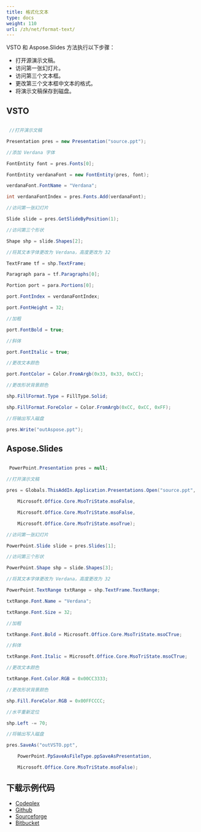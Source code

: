 ```yaml
---
title: 格式化文本
type: docs
weight: 110
url: /zh/net/format-text/
---
```


VSTO 和 Aspose.Slides 方法执行以下步骤：

- 打开源演示文稿。
- 访问第一张幻灯片。
- 访问第三个文本框。
- 更改第三个文本框中文本的格式。
- 将演示文稿保存到磁盘。
## **VSTO**
``` csharp

 //打开演示文稿

Presentation pres = new Presentation("source.ppt");

//添加 Verdana 字体

FontEntity font = pres.Fonts[0];

FontEntity verdanaFont = new FontEntity(pres, font);

verdanaFont.FontName = "Verdana";

int verdanaFontIndex = pres.Fonts.Add(verdanaFont);

//访问第一张幻灯片

Slide slide = pres.GetSlideByPosition(1);

//访问第三个形状

Shape shp = slide.Shapes[2];

//将其文本字体更改为 Verdana，高度更改为 32

TextFrame tf = shp.TextFrame;

Paragraph para = tf.Paragraphs[0];

Portion port = para.Portions[0];

port.FontIndex = verdanaFontIndex;

port.FontHeight = 32;

//加粗

port.FontBold = true;

//斜体

port.FontItalic = true;

//更改文本颜色

port.FontColor = Color.FromArgb(0x33, 0x33, 0xCC);

//更改形状背景颜色

shp.FillFormat.Type = FillType.Solid;

shp.FillFormat.ForeColor = Color.FromArgb(0xCC, 0xCC, 0xFF);

//将输出写入磁盘

pres.Write("outAspose.ppt");

``` 
## **Aspose.Slides**
``` csharp

 PowerPoint.Presentation pres = null;

//打开演示文稿

pres = Globals.ThisAddIn.Application.Presentations.Open("source.ppt",

	Microsoft.Office.Core.MsoTriState.msoFalse,

	Microsoft.Office.Core.MsoTriState.msoFalse,

	Microsoft.Office.Core.MsoTriState.msoTrue);

//访问第一张幻灯片

PowerPoint.Slide slide = pres.Slides[1];

//访问第三个形状

PowerPoint.Shape shp = slide.Shapes[3];

//将其文本字体更改为 Verdana，高度更改为 32

PowerPoint.TextRange txtRange = shp.TextFrame.TextRange;

txtRange.Font.Name = "Verdana";

txtRange.Font.Size = 32;

//加粗

txtRange.Font.Bold = Microsoft.Office.Core.MsoTriState.msoCTrue;

//斜体

txtRange.Font.Italic = Microsoft.Office.Core.MsoTriState.msoCTrue;

//更改文本颜色

txtRange.Font.Color.RGB = 0x00CC3333;

//更改形状背景颜色

shp.Fill.ForeColor.RGB = 0x00FFCCCC;

//水平重新定位

shp.Left -= 70;

//将输出写入磁盘

pres.SaveAs("outVSTO.ppt",

	PowerPoint.PpSaveAsFileType.ppSaveAsPresentation,

	Microsoft.Office.Core.MsoTriState.msoFalse);

``` 
## **下载示例代码**
- [Codeplex](https://asposevsto.codeplex.com/downloads/get/772953)
- [Github](https://github.com/aspose-slides/Aspose.Slides-for-.NET/releases/download/AsposeSlidesVsVSTOv1.1/Format.Text.using.VSTO.and.Aspose.Slides.Aspose.Slides.zip)
- [Sourceforge](https://sourceforge.net/projects/asposevsto/files/Aspose.Slides%20Vs%20VSTO%20Slides/Format%20Text%20using%20VSTO%20and%20Aspose.Slides%20\(Aspose.Slides\).zip/download)
- [Bitbucket](https://bitbucket.org/asposemarketplace/aspose-for-vsto/downloads/Format%20Text%20using%20VSTO%20and%20Aspose.Slides%20\(Aspose.Slides\).zip)